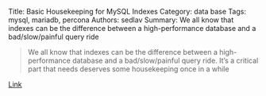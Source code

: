 Title: Basic Housekeeping for MySQL Indexes
Category: data base
Tags: mysql, mariadb, percona
Authors: sedlav
Summary: We all know that indexes can be the difference between a high-performance database and a bad/slow/painful query ride

> We all know that indexes can be the difference between a high-performance database and a bad/slow/painful query ride. It’s a critical part that needs deserves some housekeeping once in a while

[Link](https://www.percona.com/blog/2016/09/09/basic-housekeeping-for-mysql-indexes/)
